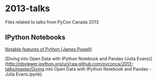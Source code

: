 2013-talks
==========

Files related to talks from PyCon Canada 2013

IPython Notebooks
-----------------

<a href="http://nbviewer.ipython.org/url/raw.github.com/pyconca/2013-talks/master/Notable Features of Python (James Powell).ipynb">Notable features of Python (James Powell)</a>

[Diving into Open Data with IPython Notebook and Pandas (Julia Evans)](http://nbviewer.ipython.org/url/raw.github.com/pyconca/2013-talks/master/Diving into Open Data with IPython Notebook and Pandas - Julia Evans.ipynb)
